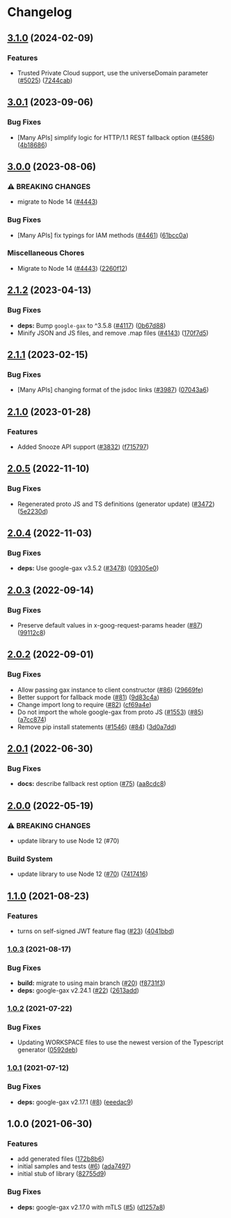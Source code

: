 # Changelog

## [3.1.0](https://github.com/googleapis/google-cloud-node/compare/gke-connect-gateway-v3.0.1...gke-connect-gateway-v3.1.0) (2024-02-09)


### Features

* Trusted Private Cloud support, use the universeDomain parameter  ([#5025](https://github.com/googleapis/google-cloud-node/issues/5025)) ([7244cab](https://github.com/googleapis/google-cloud-node/commit/7244cab107973bef57c5ea84ae77c51718126822))

## [3.0.1](https://github.com/googleapis/google-cloud-node/compare/gke-connect-gateway-v3.0.0...gke-connect-gateway-v3.0.1) (2023-09-06)


### Bug Fixes

* [Many APIs] simplify logic for HTTP/1.1 REST fallback option ([#4586](https://github.com/googleapis/google-cloud-node/issues/4586)) ([4b18686](https://github.com/googleapis/google-cloud-node/commit/4b186867323b8b15469bf5e1cb890bf703b531b3))

## [3.0.0](https://github.com/googleapis/google-cloud-node/compare/gke-connect-gateway-v2.1.2...gke-connect-gateway-v3.0.0) (2023-08-06)


### ⚠ BREAKING CHANGES

* migrate to Node 14 ([#4443](https://github.com/googleapis/google-cloud-node/issues/4443))

### Bug Fixes

* [Many APIs] fix typings for IAM methods ([#4461](https://github.com/googleapis/google-cloud-node/issues/4461)) ([61bcc0a](https://github.com/googleapis/google-cloud-node/commit/61bcc0a89c70cf1037299eecd72aef9c98c2e666))


### Miscellaneous Chores

* Migrate to Node 14 ([#4443](https://github.com/googleapis/google-cloud-node/issues/4443)) ([2260f12](https://github.com/googleapis/google-cloud-node/commit/2260f12543d171bda95345e53475f5f0fdc45770))

## [2.1.2](https://github.com/googleapis/google-cloud-node/compare/gke-connect-gateway-v2.1.1...gke-connect-gateway-v2.1.2) (2023-04-13)


### Bug Fixes

* **deps:** Bump `google-gax` to ^3.5.8 ([#4117](https://github.com/googleapis/google-cloud-node/issues/4117)) ([0b67d88](https://github.com/googleapis/google-cloud-node/commit/0b67d883963643ce1b4f6d2ccd3e8d37adf6e029))
* Minify JSON and JS files, and remove .map files ([#4143](https://github.com/googleapis/google-cloud-node/issues/4143)) ([170f7d5](https://github.com/googleapis/google-cloud-node/commit/170f7d57b8fd344d182a8e758867b8124722eebc))

## [2.1.1](https://github.com/googleapis/google-cloud-node/compare/gke-connect-gateway-v2.1.0...gke-connect-gateway-v2.1.1) (2023-02-15)


### Bug Fixes

* [Many APIs] changing format of the jsdoc links ([#3987](https://github.com/googleapis/google-cloud-node/issues/3987)) ([07043a6](https://github.com/googleapis/google-cloud-node/commit/07043a629545ad418f33f90f9f96147a136e1728))

## [2.1.0](https://github.com/googleapis/google-cloud-node/compare/gke-connect-gateway-v2.0.5...gke-connect-gateway-v2.1.0) (2023-01-28)


### Features

* Added Snooze API support ([#3832](https://github.com/googleapis/google-cloud-node/issues/3832)) ([f715797](https://github.com/googleapis/google-cloud-node/commit/f715797a46cdd2bf4dffc1a82378986941fd6d79))

## [2.0.5](https://github.com/googleapis/google-cloud-node/compare/gke-connect-gateway-v2.0.4...gke-connect-gateway-v2.0.5) (2022-11-10)


### Bug Fixes

* Regenerated proto JS and TS definitions (generator update) ([#3472](https://github.com/googleapis/google-cloud-node/issues/3472)) ([5e2230d](https://github.com/googleapis/google-cloud-node/commit/5e2230dfc4302bb2ac9628ff4200eb46509e103d))

## [2.0.4](https://github.com/googleapis/google-cloud-node/compare/gke-connect-gateway-v2.0.3...gke-connect-gateway-v2.0.4) (2022-11-03)


### Bug Fixes

* **deps:** Use google-gax v3.5.2 ([#3478](https://github.com/googleapis/google-cloud-node/issues/3478)) ([09305e0](https://github.com/googleapis/google-cloud-node/commit/09305e06548b89dc17bb3d3167e2d1e69588caa4))

## [2.0.3](https://github.com/googleapis/nodejs-gke-connect-gateway/compare/v2.0.2...v2.0.3) (2022-09-14)


### Bug Fixes

* Preserve default values in x-goog-request-params header ([#87](https://github.com/googleapis/nodejs-gke-connect-gateway/issues/87)) ([99112c8](https://github.com/googleapis/nodejs-gke-connect-gateway/commit/99112c89e562b257cae232cc38d7769d77f04731))

## [2.0.2](https://github.com/googleapis/nodejs-gke-connect-gateway/compare/v2.0.1...v2.0.2) (2022-09-01)


### Bug Fixes

* Allow passing gax instance to client constructor ([#86](https://github.com/googleapis/nodejs-gke-connect-gateway/issues/86)) ([29669fe](https://github.com/googleapis/nodejs-gke-connect-gateway/commit/29669fee06b214a8619b9815283f8778a82a5aac))
* Better support for fallback mode ([#81](https://github.com/googleapis/nodejs-gke-connect-gateway/issues/81)) ([9d83c4a](https://github.com/googleapis/nodejs-gke-connect-gateway/commit/9d83c4a3a1f0b8b431d7a7b89d22405a8a26be04))
* Change import long to require ([#82](https://github.com/googleapis/nodejs-gke-connect-gateway/issues/82)) ([cf69a4e](https://github.com/googleapis/nodejs-gke-connect-gateway/commit/cf69a4e8dff40dc0eeead51a746eeab1ed9efa12))
* Do not import the whole google-gax from proto JS ([#1553](https://github.com/googleapis/nodejs-gke-connect-gateway/issues/1553)) ([#85](https://github.com/googleapis/nodejs-gke-connect-gateway/issues/85)) ([a7cc874](https://github.com/googleapis/nodejs-gke-connect-gateway/commit/a7cc87499841e940cc4298cbf620e45a4831238d))
* Remove pip install statements ([#1546](https://github.com/googleapis/nodejs-gke-connect-gateway/issues/1546)) ([#84](https://github.com/googleapis/nodejs-gke-connect-gateway/issues/84)) ([3d0a7dd](https://github.com/googleapis/nodejs-gke-connect-gateway/commit/3d0a7dd8d308c9ff53b969f5ef91f5f836751343))

## [2.0.1](https://github.com/googleapis/nodejs-gke-connect-gateway/compare/v2.0.0...v2.0.1) (2022-06-30)


### Bug Fixes

* **docs:** describe fallback rest option ([#75](https://github.com/googleapis/nodejs-gke-connect-gateway/issues/75)) ([aa8cdc8](https://github.com/googleapis/nodejs-gke-connect-gateway/commit/aa8cdc8607b44eea8bcc6b7065c01818857a8d70))

## [2.0.0](https://github.com/googleapis/nodejs-gke-connect-gateway/compare/v1.1.0...v2.0.0) (2022-05-19)


### ⚠ BREAKING CHANGES

* update library to use Node 12 (#70)

### Build System

* update library to use Node 12 ([#70](https://github.com/googleapis/nodejs-gke-connect-gateway/issues/70)) ([7417416](https://github.com/googleapis/nodejs-gke-connect-gateway/commit/741741665d6dbdfe70e51ed0f181e8791bac4716))

## [1.1.0](https://www.github.com/googleapis/nodejs-gke-connect-gateway/compare/v1.0.3...v1.1.0) (2021-08-23)


### Features

* turns on self-signed JWT feature flag ([#23](https://www.github.com/googleapis/nodejs-gke-connect-gateway/issues/23)) ([4041bbd](https://www.github.com/googleapis/nodejs-gke-connect-gateway/commit/4041bbd7361a8aecfb86a886d0c7661db52c2e31))

### [1.0.3](https://www.github.com/googleapis/nodejs-gke-connect-gateway/compare/v1.0.2...v1.0.3) (2021-08-17)


### Bug Fixes

* **build:** migrate to using main branch ([#20](https://www.github.com/googleapis/nodejs-gke-connect-gateway/issues/20)) ([f8731f3](https://www.github.com/googleapis/nodejs-gke-connect-gateway/commit/f8731f3b957562977f70e7de6b6737ffbffa81d1))
* **deps:** google-gax v2.24.1 ([#22](https://www.github.com/googleapis/nodejs-gke-connect-gateway/issues/22)) ([2613add](https://www.github.com/googleapis/nodejs-gke-connect-gateway/commit/2613add6ed97059ef8e76e333c885d69afa4365c))

### [1.0.2](https://www.github.com/googleapis/nodejs-gke-connect-gateway/compare/v1.0.1...v1.0.2) (2021-07-22)


### Bug Fixes

* Updating WORKSPACE files to use the newest version of the Typescript generator ([0592deb](https://www.github.com/googleapis/nodejs-gke-connect-gateway/commit/0592deb506d1ec6493c25c110b1ba45d20f188b5))

### [1.0.1](https://www.github.com/googleapis/nodejs-gke-connect-gateway/compare/v1.0.0...v1.0.1) (2021-07-12)


### Bug Fixes

* **deps:** google-gax v2.17.1 ([#8](https://www.github.com/googleapis/nodejs-gke-connect-gateway/issues/8)) ([eeedac9](https://www.github.com/googleapis/nodejs-gke-connect-gateway/commit/eeedac9d30407e6fccee6e149246c63dfb9d4b3e))

## 1.0.0 (2021-06-30)


### Features

* add generated files ([172b8b6](https://www.github.com/googleapis/nodejs-gke-connect-gateway/commit/172b8b6717fdc76f2d92c21ba9d12417795d03f3))
* initial samples and tests ([#6](https://www.github.com/googleapis/nodejs-gke-connect-gateway/issues/6)) ([ada7497](https://www.github.com/googleapis/nodejs-gke-connect-gateway/commit/ada7497a6a5881c2a5b686e16f3a744d5f34a969))
* initial stub of library ([82755d9](https://www.github.com/googleapis/nodejs-gke-connect-gateway/commit/82755d93262e35bed9aae0693efcc47df4b3b5dc))


### Bug Fixes

* **deps:** google-gax v2.17.0 with mTLS ([#5](https://www.github.com/googleapis/nodejs-gke-connect-gateway/issues/5)) ([d1257a8](https://www.github.com/googleapis/nodejs-gke-connect-gateway/commit/d1257a83a04171b6ec0e8fe1196cb3fb160b9161))
